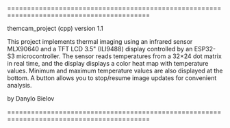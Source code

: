 ==========================================================================================

themcam_project (cpp) version 1.1

This project implements thermal imaging using an infrared sensor MLX90640 and a TFT LCD 3.5" (ILI9488) display controlled by an ESP32-S3 microcontroller. The sensor reads temperatures from a 32×24 dot matrix in real time, and the display displays a color heat map with temperature values. Minimum and maximum temperature values are also displayed at the bottom. A button allows you to stop/resume image updates for convenient analysis.

by Danylo Bielov

==========================================================================================

